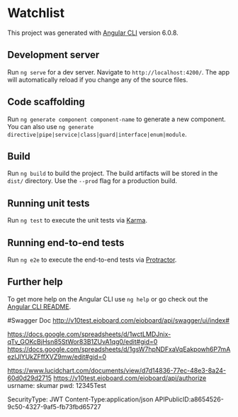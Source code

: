 # Watchlist

This project was generated with [Angular CLI](https://github.com/angular/angular-cli) version 6.0.8.

## Development server

Run `ng serve` for a dev server. Navigate to `http://localhost:4200/`. The app will automatically reload if you change any of the source files.

## Code scaffolding

Run `ng generate component component-name` to generate a new component. You can also use `ng generate directive|pipe|service|class|guard|interface|enum|module`.

## Build

Run `ng build` to build the project. The build artifacts will be stored in the `dist/` directory. Use the `--prod` flag for a production build.

## Running unit tests

Run `ng test` to execute the unit tests via [Karma](https://karma-runner.github.io).

## Running end-to-end tests

Run `ng e2e` to execute the end-to-end tests via [Protractor](http://www.protractortest.org/).

## Further help

To get more help on the Angular CLI use `ng help` or go check out the [Angular CLI README](https://github.com/angular/angular-cli/blob/master/README.md).

#Swagger Doc
http://v10test.eioboard.com/eioboard/api/swagger/ui/index#

https://docs.google.com/spreadsheets/d/1wctLMDJnix-qTv_GOKcBjHsn85StWor83B1ZUvA1qg0/edit#gid=0
https://docs.google.com/spreadsheets/d/1gsW7hpNDFxaVqEakpowh6P7mAezIJlYUkZFffXVZ9mw/edit#gid=0

https://www.lucidchart.com/documents/view/d7d14836-77ec-48e3-8a24-60d0d29d2715
 https://v10test.eioboard.com/eioboard/api/authorize
 usrname: skumar
 pwd: 12345Test

 SecurityType: JWT
 Content-Type:application/json
 APIPublicID:a8654526-9c50-4327-9af5-fb73fbd65727